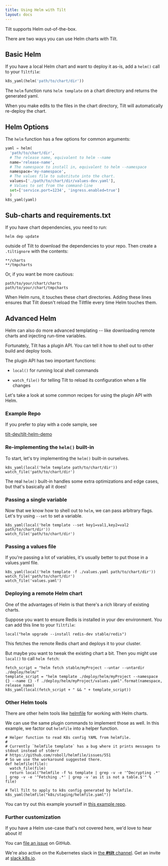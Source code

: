 ```yaml
---
title: Using Helm with Tilt
layout: docs
---
```


Tilt supports Helm out-of-the-box.

There are two ways you can use Helm charts with Tilt.

## Basic Helm

If you have a local Helm chart and want to deploy it as-is, add a `helm()` call to your `Tiltfile`:

```python
k8s_yaml(helm('path/to/chart/dir'))
```

The `helm` function runs `helm template` on a chart directory and returns the generated yaml.

When you make edits to the files in the chart directory, Tilt will automatically re-deploy the chart.

## Helm Options

The `helm` function has a few options for common arguments:

```python
yaml = helm(
  'path/to/chart/dir',
  # The release name, equivalent to helm --name
  name='release-name',
  # The namespace to install in, equivalent to helm --namespace
  namespace='my-namespace',
  # The values file to substitute into the chart.
  values=['./path/to/chart/dir/values-dev.yaml'],
  # Values to set from the command-line
  set=['service.port=1234', 'ingress.enabled=true']
  )
k8s_yaml(yaml)
```

## Sub-charts and requirements.txt

If you have chart dependencies, you need to run:

```
helm dep update
```

outside of Tilt to download the dependencies to your repo. Then create a
`.tiltignore` with the contents:

```
**/charts
**/tmpcharts
```

Or, if you want be more cautious:

```
path/to/your/chart/charts
path/to/your/chart/tmpcharts
```

When Helm runs, it touches these chart directories. Adding these lines ensures that Tilt
doesn't reload the Tiltfile every time Helm touches them.

## Advanced Helm

Helm can also do more advanced templating -- like downloading remote charts and injecting run-time variables.

Fortunately, Tilt has a plugin API. You can tell it how to shell out to other build and deploy tools.

The plugin API has two important functions:

- `local()` for running local shell commands

- `watch_file()` for telling Tilt to reload its configuration when a file changes

Let's take a look at some common recipes for using the plugin API with Helm.

### Example Repo

If you prefer to play with a code sample, see

[tilt-dev/tilt-helm-demo](https://github.com/tilt-dev/tilt-helm-demo)

### Re-implementing the `helm()` built-in

To start, let's try implementing the `helm()` built-in ourselves.

```
k8s_yaml(local('helm template path/to/chart/dir'))
watch_file('path/to/chart/dir')
```

The real `helm()` built-in handles some extra optimizations and edge cases, but that's basically all it does!

### Passing a single variable

Now that we know how to shell out to `helm`, we can pass arbitrary flags. Let's try using `--set` to set a variable.

```
k8s_yaml(local('helm template --set key1=val1,key2=val2 path/to/chart/dir'))
watch_file('path/to/chart/dir')
```

### Passing a values file

If you're passing a lot of variables, it's usually better to put those in a values.yaml file.

```
k8s_yaml(local('helm template -f ./values.yaml path/to/chart/dir'))
watch_file('path/to/chart/dir')
watch_file('values.yaml')
```

### Deploying a remote Helm chart

One of the advantages of Helm is that there's a rich library of existing charts.

Suppose you want to ensure Redis is installed in your dev environment. You can add this line to your `Tiltfile`:

```
local("helm upgrade --install redis-dev stable/redis")
```

This fetches the remote Redis chart and deploys it to your cluster.

But maybe you want to tweak the existing chart a bit. Then you might use `local()` to call `helm fetch`:

```
fetch_script = "helm fetch stable/myProject --untar --untardir ./deploy/helm/"
template_script = "helm template ./deploy/helm/myProject --namespace {} --name {} -f ./deploy/helm/myProject/values.yaml".format(namespace, release_name)
k8s_yaml(local(fetch_script + " && " + template_script))
```

### Other Helm tools

There are other helm tools like [helmfile](https://github.com/roboll/helmfile) for working with Helm charts.

We can use the same plugin commands to implement those as well. In this example, we factor out `helmfile` into a helper function.

```
# Helper function to read K8s config YAML from helmfile.
#
# Currently `helmfile template` has a bug where it prints messages to stdout instead of stderr
# https://github.com/roboll/helmfile/issues/551
# So we use the workaround suggested there.
def helmfile(file):
  watch_file(file)
  return local("helmfile -f %s template | grep -v -e '^Decrypting .*' | grep -v -e '^Fetching .*' | grep -v 'as it is not a table.$'" % file)

# Tell Tilt to apply to k8s config generated by helmfile.
k8s_yaml(helmfile("k8s/staging/helmfile.yaml"))
```

You can try out this example yourself in [this example repo](https://github.com/tilt-dev/tilt-helmfile-demo).

### Further customization

If you have a Helm use-case that's not covered here, we'd love to hear about it!

You can [file an issue](https://github.com/tilt-dev/tilt/issues) on GitHub.

We're also active on the Kubernetes slack in [the **#tilt** channel](https://kubernetes.slack.com/messages/CESBL84MV/). Get an invite at [slack.k8s.io](http://slack.k8s.io).
